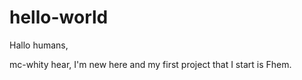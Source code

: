 # hello-world

Hallo humans,

mc-whity hear, I'm new here and my first project that I start is Fhem. 
